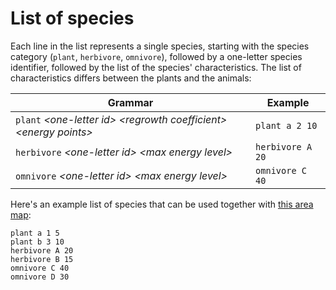 # List of species

Each line in the list represents a single species, starting with the species category (`plant`, `herbivore`, `omnivore`), followed by a one-letter species identifier, followed by the list of the species' characteristics. The list of characteristics differs between the plants and the animals:

| Grammar | Example |
| ---------- | ---------- |
| `plant` _\<one-letter id\> \<regrowth coefficient\> \<energy points\>_ | `plant a 2 10` |
| `herbivore` _\<one-letter id\>_ _\<max energy level\>_  | `herbivore A 20` |
| `omnivore` _\<one-letter id\>_  _\<max energy level\>_  | `omnivore C 40` |

Here's an example list of species that can be used together with [this area map](map.txt):

```
plant a 1 5
plant b 3 10
herbivore A 20
herbivore B 15
omnivore C 40
omnivore D 30
```
